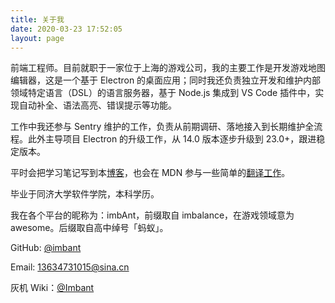 ```yaml
---
title: 关于我
date: 2020-03-23 17:52:05
layout: page
---
```


前端工程师。目前就职于一家位于上海的游戏公司，我的主要工作是开发游戏地图编辑器，这是一个基于 Electron 的桌面应用；同时我还负责独立开发和维护内部领域特定语言（DSL）的语言服务器，基于 Node.js 集成到 VS Code 插件中，实现自动补全、语法高亮、错误提示等功能。

工作中我还参与 Sentry 维护的工作，负责从前期调研、落地接入到长期维护全流程。此外主导项目 Electron 的升级工作，从 14.0 版本逐步升级到 23.0+，跟进稳定版本。

平时会把学习笔记写到本[博客](https://imbant.github.io/blog)，也会在 MDN 参与一些简单的[翻译工作](https://github.com/mdn/translated-content/pulls?q=is%3Apr+author%3Aimbant+)。

毕业于同济大学软件学院，本科学历。

我在各个平台的昵称为：imbAnt，前缀取自 imbalance，在游戏领域意为 awesome。后缀取自高中绰号「蚂蚁」。

GitHub: [@imbant](https://github.com/imbant)

Email: <13634731015@sina.cn>

灰机 Wiki：[@Imbant](https://warcraft.huijiwiki.com/wiki/用户:Imbant)

<!-- LinkedIn: [查看](https://www.linkedin.com/in/%E6%98%8E%E5%AE%87-%E8%AE%B8-7b2181194/) -->
